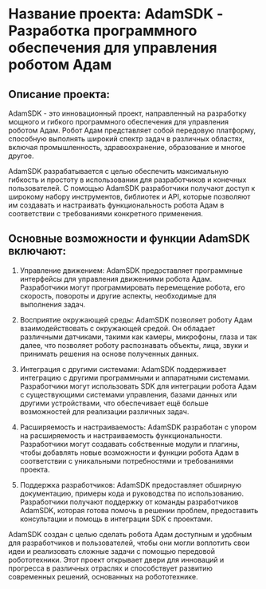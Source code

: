 # Название проекта: AdamSDK - Разработка программного обеспечения для управления роботом Адам

## Описание проекта:
AdamSDK - это инновационный проект, направленный на разработку мощного и гибкого программного обеспечения для управления роботом Адам. Робот Адам представляет собой передовую платформу, способную выполнять широкий спектр задач в различных областях, включая промышленность, здравоохранение, образование и многое другое.

AdamSDK разрабатывается с целью обеспечить максимальную гибкость и простоту в использовании для разработчиков и конечных пользователей. С помощью AdamSDK разработчики получают доступ к широкому набору инструментов, библиотек и API, которые позволяют им создавать и настраивать функциональность робота Адам в соответствии с требованиями конкретного применения.

## Основные возможности и функции AdamSDK включают:
1. Управление движением: AdamSDK предоставляет программные интерфейсы для управления движениями робота Адам. Разработчики могут программировать перемещение робота, его скорость, повороты и другие аспекты, необходимые для выполнения задач.

2. Восприятие окружающей среды: AdamSDK позволяет роботу Адам взаимодействовать с окружающей средой. Он обладает различными датчиками, такими как камеры, микрофоны, глаза и так далее, что позволяет роботу распознавать объекты, лица, звуки и принимать решения на основе полученных данных.

3. Интеграция с другими системами: AdamSDK поддерживает интеграцию с другими программными и аппаратными системами. Разработчики могут использовать SDK для интеграции робота Адам с существующими системами управления, базами данных или другими устройствами, что обеспечивает ещё больше возможностей для реализации различных задач.

4. Расширяемость и настраиваемость: AdamSDK разработан с упором на расширяемость и настраиваемость функциональности. Разработчики могут создавать собственные модули и плагины, чтобы добавлять новые возможности и функции робота Адам в соответствии с уникальными потребностями и требованиями проекта.

5. Поддержка разработчиков: AdamSDK предоставляет обширную документацию, примеры кода и руководства по использованию. Разработчики получают поддержку от команды разработчиков AdamSDK, которая готова помочь в решении проблем, предоставить консультации и помощь в интеграции SDK с проектами.

AdamSDK создан с целью сделать робота Адам доступным и удобным для разработчиков и пользователей, чтобы они могли воплотить свои идеи и реализовать сложные задачи с помощью передовой робототехники. Этот проект открывает двери для инноваций и прогресса в различных отраслях и способствует развитию современных решений, основанных на робототехнике.
